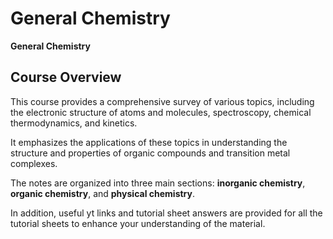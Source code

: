 # General Chemistry

**General Chemistry**

## Course Overview
This course provides a comprehensive survey of various topics, including the electronic structure of atoms and molecules, spectroscopy, chemical thermodynamics, and kinetics. 

It emphasizes the applications of these topics in understanding the structure and properties of organic compounds and transition metal complexes.
 
The notes are organized into three main sections: **inorganic chemistry**, **organic chemistry**, and **physical chemistry**.
 
In addition, useful yt links and tutorial sheet answers are provided for all the tutorial sheets to enhance your understanding of the material.
